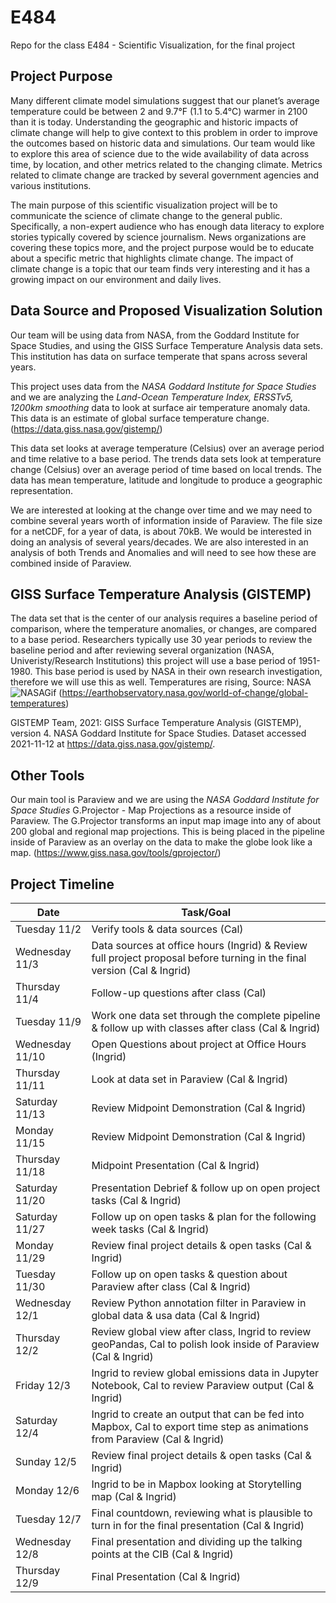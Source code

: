 # E484

Repo for the class E484 - Scientific Visualization, for the final project


## Project Purpose
Many different climate model simulations suggest that our planet’s average temperature could
be between 2 and 9.7°F (1.1 to 5.4°C) warmer in 2100 than it is today. Understanding the
geographic and historic impacts of climate change will help to give context to this problem in
order to improve the outcomes based on historic data and simulations. Our team would like to
explore this area of science due to the wide availability of data across time, by location, and
other metrics related to the changing climate. Metrics related to climate change are tracked by
several government agencies and various institutions.

The main purpose of this scientific visualization project will be to communicate the science of
climate change to the general public. Specifically, a non-expert audience who has enough data
literacy to explore stories typically covered by science journalism. News organizations are
covering these topics more, and the project purpose would be to educate about a specific metric that highlights climate change. The impact of climate change is
a topic that our team finds very interesting and it has a growing impact on our environment and
daily lives.


## Data Source and Proposed Visualization Solution
Our team will be using data from NASA, from the Goddard Institute for Space Studies, and
using the GISS Surface Temperature Analysis data sets. This institution has data on surface
temperate that spans across several years.

This project uses data from the *NASA Goddard Institute for Space Studies* and we are analyzing the *Land-Ocean Temperature Index, ERSSTv5, 1200km smoothing* data to look at surface air temperature anomaly data. This data is an estimate of global surface temperature change. (https://data.giss.nasa.gov/gistemp/) 

This data set looks at average temperature (Celsius) over an average period and time relative to a
base period. The trends data sets look at temperature change (Celsius) over an average period
of time based on local trends. The data has mean temperature, latitude and longitude to
produce a geographic representation.

We are interested at looking at the change over time and we may need to combine several
years worth of information inside of Paraview. The file size for a netCDF, for a year of data, is
about 70kB. We would be interested in doing an analysis of several years/decades. We are also
interested in an analysis of both Trends and Anomalies and will need to see how these are
combined inside of Paraview.

## GISS Surface Temperature Analysis (GISTEMP)
The data set that is the center of our analysis requires a baseline period of comparison, where the temperature anomalies, or changes, are compared to a base period. Researchers typically use 30 year periods to review the baseline period and after reviewing several organization (NASA, Univeristy/Research Institutions) this project will use a base period of 1951-1980. This base period is used by NASA in their own research investigation, therefore we will use this as well. Temperatures are rising, Source: NASA ![NASAGif](https://earthobservatory.nasa.gov/ContentWOC/images/globaltemp/agreement_gis_2019.gif) (https://earthobservatory.nasa.gov/world-of-change/global-temperatures)

GISTEMP Team, 2021: GISS Surface Temperature Analysis (GISTEMP), version 4. NASA Goddard Institute for Space Studies. Dataset accessed 2021-11-12 at https://data.giss.nasa.gov/gistemp/.

## Other Tools
Our main tool is Paraview and we are using the *NASA Goddard Institute for Space Studies* G.Projector - Map Projections as a resource inside of Paraview. The G.Projector transforms an input map image into any of about 200 global and regional map projections. This is being placed in the pipeline inside of Paraview as an overlay on the data to make the globe look like a map. (https://www.giss.nasa.gov/tools/gprojector/)

## Project Timeline
| Date | Task/Goal |
| --- | --- |
| Tuesday 11/2 | Verify tools & data sources (Cal) |
| Wednesday 11/3 | Data sources at office hours (Ingrid) & Review full project proposal before turning in the final version (Cal & Ingrid) |
| Thursday 11/4 | Follow-up questions after class (Cal) |
| Tuesday 11/9 | Work one data set through the complete pipeline & follow up with classes after class (Cal & Ingrid) |
| Wednesday 11/10 | Open Questions about project at Office Hours (Ingrid) |
| Thursday 11/11 | Look at data set in Paraview (Cal & Ingrid) |
| Saturday 11/13 | Review Midpoint Demonstration (Cal & Ingrid) |
| Monday 11/15 | Review Midpoint Demonstration (Cal & Ingrid) |
| Thursday 11/18 | Midpoint Presentation (Cal & Ingrid) |
| Saturday 11/20 | Presentation Debrief & follow up on open project tasks (Cal & Ingrid) |
| Saturday 11/27 | Follow up on open tasks & plan for the following week tasks (Cal & Ingrid) |
| Monday 11/29 | Review final project details & open tasks (Cal & Ingrid) |
| Tuesday 11/30 | Follow up on open tasks & question about Paraview after class (Cal & Ingrid) |
| Wednesday 12/1 | Review Python annotation filter in Paraview in global data & usa data (Cal & Ingrid) |
| Thursday 12/2 | Review global view after class, Ingrid to review geoPandas, Cal to polish look inside of Paraview (Cal & Ingrid) |
| Friday 12/3 | Ingrid to review global emissions data in Jupyter Notebook, Cal to review Paraview output (Cal & Ingrid) |
| Saturday 12/4 | Ingrid to create an output that can be fed into Mapbox, Cal to export time step as animations from Paraview (Cal & Ingrid) |
| Sunday 12/5 | Review final project details & open tasks (Cal & Ingrid) |
| Monday 12/6 | Ingrid to be in Mapbox looking at Storytelling map (Cal & Ingrid) |
| Tuesday 12/7 | Final countdown, reviewing what is plausible to turn in for the final presentation (Cal & Ingrid) |
| Wednesday 12/8 | Final presentation and dividing up the talking points at the CIB (Cal & Ingrid) |
| Thursday 12/9 | Final Presentation (Cal & Ingrid) |